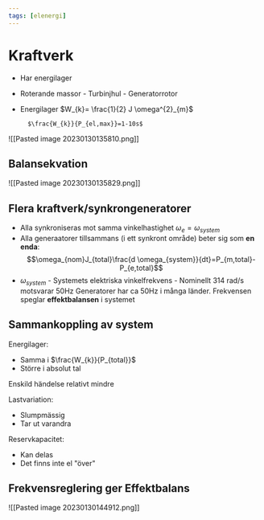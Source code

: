 ```yaml
---
tags: [elenergi]
---
```

# Kraftverk
- Har energilager

- Roterande massor 
		- Turbinjhul
		- Generatorrotor
- Energilager
		$W_{k}= \frac{1}{2} J \omega^{2}_{m}$ 

		$\frac{W_{k}}{P_{el,max}}=1-10s$

![[Pasted image 20230130135810.png]]


## Balansekvation
![[Pasted image 20230130135829.png]]

## Flera kraftverk/synkrongeneratorer
- Alla synkroniseras mot samma vinkelhastighet $\omega_{e}=\omega_{system}$
- Alla generaatorer tillsammans (i ett synkront område) beter sig som **en enda**: $$\omega_{nom}J_{total}\frac{d \omega_{system}}{dt}=P_{m,total}-P_{e,total}$$
- $\omega_{system}$
		- Systemets elektriska vinkelfrekvens
		- Nominellt 314 rad/s motsvarar 50Hz
Generatorer har ca 50Hz i många länder. Frekvensen speglar **effektbalansen** i systemet

## Sammankoppling av system
Energilager:
- Samma i $\frac{W_{k}}{P_{total}}$
- Större i absolut tal

Enskild händelse relativt mindre

Lastvariation:
- Slumpmässig
- Tar ut varandra

Reservkapacitet:
- Kan delas
- Det finns inte el "över"

## Frekvensreglering ger **Effektbalans**
![[Pasted image 20230130144912.png]]